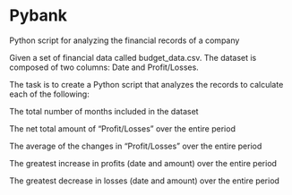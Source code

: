 # Pybank
Python script for analyzing the financial records of a company

Given a set of financial data called budget_data.csv. The dataset is composed of two columns: Date and Profit/Losses. 

The task is to create a Python script that analyzes the records to calculate each of the following:

The total number of months included in the dataset

The net total amount of “Profit/Losses” over the entire period

The average of the changes in “Profit/Losses” over the entire period

The greatest increase in profits (date and amount) over the entire period

The greatest decrease in losses (date and amount) over the entire period

